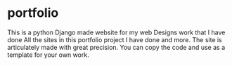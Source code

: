# portfolio
This is a python Django made website for my web Designs work that I have done
All the sites in this portfolio project I have done and more.
The site is articulately made with great precision.
You can copy the code and use as a template for your own work. 
